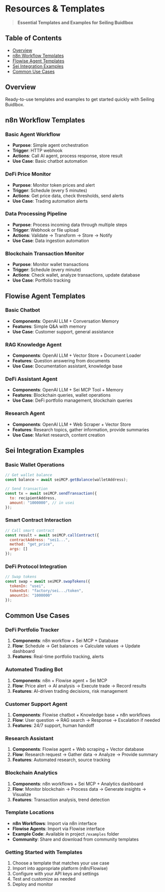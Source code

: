 # Resources & Templates

> **Essential Templates and Examples for Seiling Buidlbox**

## Table of Contents

- [Overview](#overview)
- [n8n Workflow Templates](#n8n-workflow-templates)
- [Flowise Agent Templates](#flowise-agent-templates)
- [Sei Integration Examples](#sei-integration-examples)
- [Common Use Cases](#common-use-cases)

## Overview

Ready-to-use templates and examples to get started quickly with Seiling Buidlbox.

## n8n Workflow Templates

### Basic Agent Workflow
- **Purpose**: Simple agent orchestration
- **Trigger**: HTTP webhook
- **Actions**: Call AI agent, process response, store result
- **Use Case**: Basic chatbot automation

### DeFi Price Monitor
- **Purpose**: Monitor token prices and alert
- **Trigger**: Schedule (every 5 minutes)  
- **Actions**: Get price data, check thresholds, send alerts
- **Use Case**: Trading automation alerts

### Data Processing Pipeline
- **Purpose**: Process incoming data through multiple steps
- **Trigger**: Webhook or file upload
- **Actions**: Validate → Transform → Store → Notify
- **Use Case**: Data ingestion automation

### Blockchain Transaction Monitor
- **Purpose**: Monitor wallet transactions
- **Trigger**: Schedule (every minute)
- **Actions**: Check wallet, analyze transactions, update database
- **Use Case**: Portfolio tracking

## Flowise Agent Templates

### Basic Chatbot
- **Components**: OpenAI LLM + Conversation Memory
- **Features**: Simple Q&A with memory
- **Use Case**: Customer support, general assistance

### RAG Knowledge Agent
- **Components**: OpenAI LLM + Vector Store + Document Loader
- **Features**: Question answering from documents
- **Use Case**: Documentation assistant, knowledge base

### DeFi Assistant Agent
- **Components**: OpenAI LLM + Sei MCP Tool + Memory
- **Features**: Blockchain queries, wallet operations
- **Use Case**: DeFi portfolio management, blockchain queries

### Research Agent
- **Components**: OpenAI LLM + Web Scraper + Vector Store
- **Features**: Research topics, gather information, provide summaries
- **Use Case**: Market research, content creation

## Sei Integration Examples

### Basic Wallet Operations
```javascript
// Get wallet balance
const balance = await seiMCP.getBalance(walletAddress);

// Send transaction
const tx = await seiMCP.sendTransaction({
  to: recipientAddress,
  amount: "1000000", // in usei
});
```

### Smart Contract Interaction
```javascript
// Call smart contract
const result = await seiMCP.callContract({
  contractAddress: "sei1...",
  method: "get_price",
  args: []
});
```

### DeFi Protocol Integration
```javascript
// Swap tokens
const swap = await seiMCP.swapTokens({
  tokenIn: "usei",
  tokenOut: "factory/sei.../token",
  amountIn: "1000000"
});
```

## Common Use Cases

### DeFi Portfolio Tracker
1. **Components**: n8n workflow + Sei MCP + Database
2. **Flow**: Schedule → Get balances → Calculate values → Update dashboard
3. **Features**: Real-time portfolio tracking, alerts

### Automated Trading Bot
1. **Components**: n8n + Flowise agent + Sei MCP
2. **Flow**: Price alert → AI analysis → Execute trade → Record results
3. **Features**: AI-driven trading decisions, risk management

### Customer Support Agent
1. **Components**: Flowise chatbot + Knowledge base + n8n workflows
2. **Flow**: User question → RAG search → Response → Escalation if needed
3. **Features**: 24/7 support, human handoff

### Research Assistant
1. **Components**: Flowise agent + Web scraping + Vector database
2. **Flow**: Research request → Gather data → Analyze → Provide summary
3. **Features**: Automated research, source tracking

### Blockchain Analytics
1. **Components**: n8n workflows + Sei MCP + Analytics dashboard
2. **Flow**: Monitor blockchain → Process data → Generate insights → Visualize
3. **Features**: Transaction analysis, trend detection

### Template Locations
- **n8n Workflows**: Import via n8n interface
- **Flowise Agents**: Import via Flowise interface  
- **Example Code**: Available in project `/examples` folder
- **Community**: Share and download from community templates

### Getting Started with Templates
1. Choose a template that matches your use case
2. Import into appropriate platform (n8n/Flowise)
3. Configure with your API keys and settings
4. Test and customize as needed
5. Deploy and monitor 